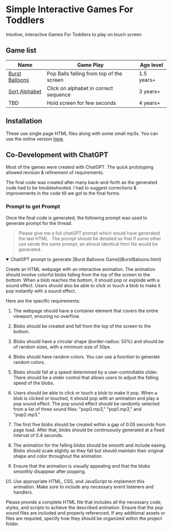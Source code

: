 # Simple Interactive Games For Toddlers

Intuitive, interactive Games For Toddlers to play on touch screen

## Game list
| Name | Game Play | Age level |
|-------|----------|------------|
|[Burst Balloons](https://arun-ks.github.io/ToddlerGames/BurstBaloons.html) | Pop Balls falling from top of the screen | 1.5 years+ | 
|[Sort Alphabet](https://arun-ks.github.io/ToddlerGames/SortAlphabets.html) | Click on alphabet in correct sequence  | 3 years+ |
|TBD | Hold screen for few seconds  | 4 years+ |


## Installation
These use single page HTML files along with some small mp3s. You can use the online version [here](https://arun-ks.github.io/ToddlerGames/).

## Co-Development with ChatGPT
Most of the games were created with ChatGPT. The quick prototyping allowed revision & refinement of requirements.

The final code was created after many back-and-forth as the generated code had to be troubleshooted. I had to suggest corrections & improvements in the code till we got to the final forms.

### Prompt to get Prompt
Once the final code is generated, the following prompt was used to generate prompt for the thread.

> Please give me a full chatGPT prompt which would have generated the last HTML .
> The prompt should be detailed so that if some other use sends the same prompt, an almost identical html file would be generated.

<details open>
<summary>ChatGPT prompt to generate [Burst Balloons Game](BurstBaloons.html)  </summary>

Create an HTML webpage with an interactive animation. The animation should involve colorful blobs falling from the top of the screen to the bottom. When a blob reaches the bottom, it should pop or explode with a sound effect. Users should also be able to click or touch a blob to make it pop instantly with a sound effect.

Here are the specific requirements:

1. The webpage should have a container element that covers the entire viewport, ensuring no overflow.

2. Blobs should be created and fall from the top of the screen to the bottom.

3. Blobs should have a circular shape (border-radius: 50%) and should be of random sizes, with a minimum size of 50px.

4. Blobs should have random colors. You can use a function to generate random colors.

5. Blobs should fall at a speed determined by a user-controllable slider. There should be a slider control that allows users to adjust the falling speed of the blobs.

6. Users should be able to click or touch a blob to make it pop. When a blob is clicked or touched, it should pop with an animation and play a pop sound effect. The pop sound effect should be randomly selected from a list of three sound files: "pop0.mp3," "pop1.mp3," and "pop2.mp3."

7. The first five blobs should be created within a gap of 0.05 seconds from page load. After that, blobs should be continuously generated at a fixed interval of 0.4 seconds.

8. The animation for the falling blobs should be smooth and include easing. Blobs should scale slightly as they fall but should maintain their original shape and color throughout the animation.

9. Ensure that the animation is visually appealing and that the blobs smoothly disappear after popping.

10. Use appropriate HTML, CSS, and JavaScript to implement this animation. Make sure to include any necessary event listeners and handlers.

Please provide a complete HTML file that includes all the necessary code, styles, and scripts to achieve the described animation. Ensure that the pop sound files are included and properly referenced. If any additional assets or files are required, specify how they should be organized within the project folder.

</details>
